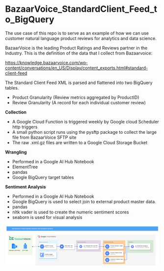 # BazaarVoice_StandardClient_Feed_to_BigQuery

The use case of this repo is to serve as an example of how we can use customer natural language product reviews for analytics and data science.

BazaarVoice is the leading Product Ratings and Reviews partner in the Industry.  This is the definition of the data that I collect from Bazaarvoice:

https://knowledge.bazaarvoice.com/wp-content/conversations/en_US/Display/content_exports.html#standard-client-feed

The Standard Client Feed XML is parsed and flattened into two BigQuery tables. 
 - Product Granularity (Review metrics aggregated by ProductID)
 - Review Granularity (A record for each individual customer review)

**Collection**
 - A Google Cloud Function is triggered weekly by Google cloud Scheduler http triggers
 - A small python script runs using the pysftp package to collect the large file from BazaarVoice SFTP site
 - The raw .xml.gz files are written to a Google Cloud Storage Bucket

**Wrangling**
 - Performed in a Google AI Hub Notebook
 - ElementTree
 - pandas
 - Google BigQuery target tables
 
**Sentiment Analysis**
 - Performed in a Google AI Hub Notebook
 - Google BigQuery is used to select join to external product master data.
 - pandas
 - nltk vader is used to create the numeric sentiment scores
 - seaborn is used for visual analysis

![Image of Architecture](https://raw.githubusercontent.com/alanjbates/BazaarVoice_StandardClient_Feed_to_BigQuery/master/bazaarvoice_to_bq.png)
